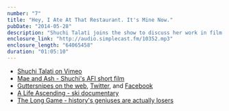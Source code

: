 ```yaml
---
number: "7"
title: "Hey, I Ate At That Restaurant. It's Mine Now."
pubDate: "2014-05-28"
description: "Shuchi Talati joins the show to discuss her work in film and storytelling, including her transition from fiction writing and literature studies to film, her experience in the directing program at the American Film Institute, and the joys (and sorrows) of trying to get a feature film made."
enclosure_link: "http://audio.simplecast.fm/10352.mp3"
enclosure_length: "64065458"
duration: "01:05:10"
---
```

- [Shuchi Talati on Vimeo](http://vimeo.com/shuchitalati)
- [Mae and Ash - Shuchi's AFI short film](http://vimeo.com/55165865)
- [Guttersnipes on the web](http://www.guttersnipesfilm.com/), [Twitter](https://twitter.com/GStheFilm), and [Facebook](https://www.facebook.com/guttersnipesfilm)
- [A Life Ascending - ski documentary](http://alifeascending.com/)
- [The Long Game - history's geniuses are actually losers](http://www.brainpickings.org/index.php/2014/05/23/the-long-game/)